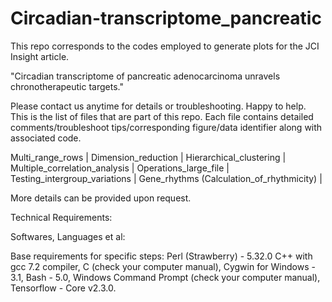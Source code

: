 # Circadian-transcriptome_pancreatic
This repo corresponds to the codes employed to generate plots for the JCI Insight article.

"Circadian transcriptome of pancreatic adenocarcinoma unravels chronotherapeutic targets."

Please contact us anytime for details or troubleshooting. Happy to help.
This is the list of files that are part of this repo. Each file contains detailed comments/troubleshoot tips/corresponding figure/data identifier along with associated code.

Multi_range_rows |
Dimension_reduction |
Hierarchical_clustering |
Multiple_correlation_analysis |
Operations_large_file |
Testing_intergroup_variations |
Gene_rhythms (Calculation_of_rhythmicity) |

More details can be provided upon request.

Technical Requirements:

Softwares, Languages et al:

Base requirements for specific steps: Perl (Strawberry) - 5.32.0 C++ with gcc 7.2 compiler, C (check your computer manual), Cygwin for Windows - 3.1, Bash - 5.0, Windows Command Prompt (check your computer manual), Tensorflow - Core v2.3.0.
